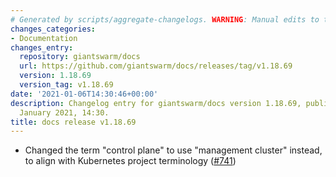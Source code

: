 ```yaml
---
# Generated by scripts/aggregate-changelogs. WARNING: Manual edits to this files will be overwritten.
changes_categories:
- Documentation
changes_entry:
  repository: giantswarm/docs
  url: https://github.com/giantswarm/docs/releases/tag/v1.18.69
  version: 1.18.69
  version_tag: v1.18.69
date: '2021-01-06T14:30:46+00:00'
description: Changelog entry for giantswarm/docs version 1.18.69, published on 06
  January 2021, 14:30.
title: docs release v1.18.69
---
```


- Changed the term "control plane" to use "management cluster" instead, to align with Kubernetes project terminology ([#741](https://github.com/giantswarm/docs/pull/741))

